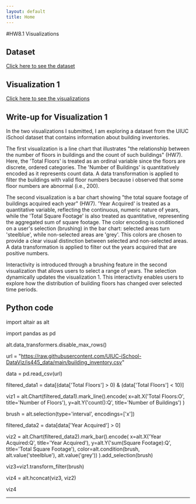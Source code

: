 ```yaml
---
layout: default
title: Home
---
```


#HW8.1 Visualizations
## Dataset
[Click here to see the dataset]("https://raw.githubusercontent.com/UIUC-iSchool-DataViz/is445_data/main/building_inventory.csv")
## Visualization 1
[Click here to see the visualizations](/viz4.html)

## Write-up for Visualization 1
In the two visualizations I submitted, I am exploring a dataset from the UIUC iSchool dataset that contains information about building inventories.

The first visualization is a line chart that illustrates "the relationship between the number of floors in buildings and the count of such buildings" (HW7). Here, the 'Total Floors' is treated as an ordinal variable since the floors are discrete, ordered categories. The 'Number of Buildings' is quantitatively encoded as it represents count data. A data transformation is applied to filter the buildings with valid floor numbers because i observed that some floor numbers are abnormal (i.e., 200).

The second visualization is a bar chart showing "the total square footage of buildings acquired each year" (HW7). 'Year Acquired' is treated as a quantitative variable, reflecting the continuous, numeric nature of years, while the 'Total Square Footage' is also treated as quantitative, representing the aggregated sum of square footage. The color encoding is conditioned on a user's selection (brushing) in the bar chart: selected areas turn 'steelblue', while non-selected areas are 'grey'. This colors are chosen to provide a clear visual distinction between selected and non-selected areas. A data transformation is applied to filter out the years acquired that are positive numbers.

Interactivity is introduced through a brushing feature in the second visualization that allows users to select a range of years. The selection dynamically updates the visualization 1. This interactivity enables users to explore how the distribution of building floors has changed over selected time periods.

## Python code 
import altair as alt

import pandas as pd

alt.data_transformers.disable_max_rows()

url = "https://raw.githubusercontent.com/UIUC-iSchool-DataViz/is445_data/main/building_inventory.csv"

data = pd.read_csv(url)

filtered_data1 = data[(data['Total Floors'] > 0) & (data['Total Floors'] < 10)]

viz1 = alt.Chart(filtered_data1).mark_line().encode(
    x=alt.X('Total Floors:O', title='Number of Floors'), 
    y=alt.Y('count():Q', title='Number of Buildings') 
)

brush = alt.selection(type='interval', encodings=['x'])

filtered_data2 = data[data['Year Acquired'] > 0]

viz2 = alt.Chart(filtered_data2).mark_bar().encode(
    x=alt.X('Year Acquired:Q', title='Year Acquired'),
    y=alt.Y('sum(Square Footage):Q', title='Total Square Footage'),
    color=alt.condition(brush, alt.value('steelblue'), alt.value('grey'))
).add_selection(brush)

viz3=viz1.transform_filter(brush)

viz4 = alt.hconcat(viz3, viz2)

viz4

---

